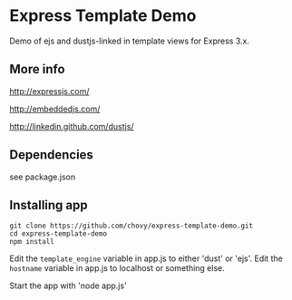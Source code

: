 Express Template Demo
===========

Demo of ejs and dustjs-linked in template views for Express 3.x.

More info
----

http://expressjs.com/

http://embeddedjs.com/

http://linkedin.github.com/dustjs/


Dependencies
----

see package.json

Installing app 
----

	git clone https://github.com/chovy/express-template-demo.git
	cd express-template-demo 
	npm install

Edit the `template_engine` variable in app.js to either 'dust' or 'ejs'.
Edit the `hostname` variable in app.js to localhost or something else.

Start the app with 'node app.js'

